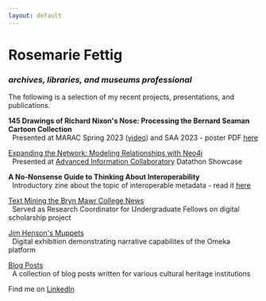 ```yaml
---
layout: default
---
```


# Rosemarie Fettig
### _archives, libraries, and museums professional_

The following is a selection of my recent projects, presentations, and publications.

**145 Drawings of Richard Nixon's Nose: Processing the Bernard Seaman Cartoon Collection**  
&nbsp; Presented at MARAC Spring 2023 ([video](https://youtu.be/dhaCmWXg0YI)) and SAA 2023 - poster PDF [here](./poster.pdf)

[Expanding the Network: Modeling Relationships with Neo4j](./neo4j_proj)  
&nbsp; Presented at [Advanced Information Collaboratory](https://ai-collaboratory.net/) Datathon Showcase

**A No-Nonsense Guide to Thinking About Interoperability**  
&nbsp; Introductory zine about the topic of interoperable metadata - read it [here](./interop-zine.pdf)

[Text Mining the Bryn Mawr College News](https://digbmc.github.io/coll-news-site/)  
&nbsp; Served as Research Coordinator for Undergraduate Fellows on digital scholarship project

[Jim Henson's Muppets](https://rfettig.omeka.net/exhibits/show/hensonmuppets)  
&nbsp; Digital exhibition demonstrating narrative capabilites of the Omeka platform

[Blog Posts](./blog_posts.html)  
&nbsp; A collection of blog posts written for various cultural heritage institutions

Find me on [LinkedIn](https://www.linkedin.com/in/rfettig/)

